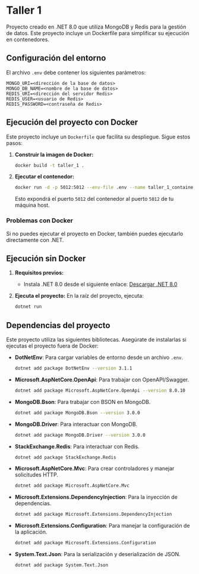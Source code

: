 
# Taller 1

Proyecto creado en .NET 8.0 que utiliza MongoDB y Redis para la gestión de datos. Este proyecto incluye un Dockerfile para simplificar su ejecución en contenedores.

## Configuración del entorno

El archivo `.env` debe contener los siguientes parámetros:

```
MONGO_URI=<dirección de la base de datos>
MONGO_DB_NAME=<nombre de la base de datos>
REDIS_URI=<dirección del servidor Redis>
REDIS_USER=<usuario de Redis>
REDIS_PASSWORD=<contraseña de Redis>
```

## Ejecución del proyecto con Docker

Este proyecto incluye un `Dockerfile` que facilita su despliegue. Sigue estos pasos:

1. **Construir la imagen de Docker:**
   ```bash
   docker build -t taller_1 .
   ```

2. **Ejecutar el contenedor:**
   ```bash
   docker run -d -p 5012:5012 --env-file .env --name taller_1_container taller_1
   ```

   Esto expondrá el puerto `5012` del contenedor al puerto `5012` de tu máquina host.

### Problemas con Docker
Si no puedes ejecutar el proyecto en Docker, también puedes ejecutarlo directamente con .NET.

## Ejecución sin Docker

1. **Requisitos previos:**
   - Instala .NET 8.0 desde el siguiente enlace: [Descargar .NET 8.0](https://dotnet.microsoft.com/en-us/download)

2. **Ejecuta el proyecto:**
   En la raíz del proyecto, ejecuta:
   ```bash
   dotnet run
   ```

## Dependencias del proyecto

Este proyecto utiliza las siguientes bibliotecas. Asegúrate de instalarlas si ejecutas el proyecto fuera de Docker:

- **DotNetEnv**: Para cargar variables de entorno desde un archivo `.env`.  
  ```bash
  dotnet add package DotNetEnv --version 3.1.1
  ```
- **Microsoft.AspNetCore.OpenApi**: Para trabajar con OpenAPI/Swagger.  
  ```bash
  dotnet add package Microsoft.AspNetCore.OpenApi --version 8.0.10
  ```
- **MongoDB.Bson**: Para trabajar con BSON en MongoDB.  
  ```bash
  dotnet add package MongoDB.Bson --version 3.0.0
  ```
- **MongoDB.Driver**: Para interactuar con MongoDB.  
  ```bash
  dotnet add package MongoDB.Driver --version 3.0.0
  ```
- **StackExchange.Redis**: Para interactuar con Redis.  
  ```bash
  dotnet add package StackExchange.Redis
  ```
- **Microsoft.AspNetCore.Mvc**: Para crear controladores y manejar solicitudes HTTP.  
  ```bash
  dotnet add package Microsoft.AspNetCore.Mvc
  ```
- **Microsoft.Extensions.DependencyInjection**: Para la inyección de dependencias.  
  ```bash
  dotnet add package Microsoft.Extensions.DependencyInjection
  ```
- **Microsoft.Extensions.Configuration**: Para manejar la configuración de la aplicación.  
  ```bash
  dotnet add package Microsoft.Extensions.Configuration
  ```
- **System.Text.Json**: Para la serialización y deserialización de JSON.  
  ```bash
  dotnet add package System.Text.Json
  ```


